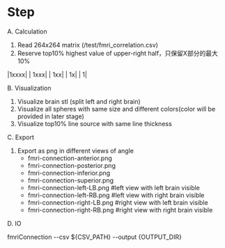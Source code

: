 # Step
A. Calculation

  1. Read 264x264 matrix (/test/fmri_correlation.csv)
  2. Reserve top10% highest value of upper-right half，只保留X部分的最大10%

  |1xxxx|
  | 1xxx|
  |  1xx|
  |   1x|
  |    1|

B. Visualization

  1. Visualize brain stl (split left and right brain)
  2. Visualize all spheres with same size and different colors(color will be provided in later stage)
  3. Visualize top10% line source with same line thickness

C. Export

  1. Export as png in different views of angle
		- fmri-connection-anterior.png
		- fmri-connection-posterior.png
		- fmri-connection-inferior.png
		- fmri-connection-superior.png
		- fmri-connection-left-LB.png 			#left view with left brain visible
		- fmri-connection-left-RB.png			#left view with right brain visible
		- fmri-connection-right-LB.png			#right view with left brain visible
		- fmri-connection-right-RB.png			#right view with right brain visible

D. IO

fmriConnection --csv ${CSV_PATH} --output {OUTPUT_DIR}